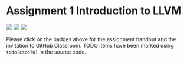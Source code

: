 # Assignment 1 Introduction to LLVM 
[![](https://img.shields.io/badge/-handout-blue)](https://www.overleaf.com/read/nvmnmbntgwqn)
[![](https://img.shields.io/badge/-starter%20code-blue)](https://github.com/UofT-EcoSystem/CSCD70/tree/2021S/Assignment1-Introduction_to_LLVM) 
[![](https://img.shields.io/badge/-GitHub%20Classroom-lightgreen)](https://classroom.github.com/g/Wv5iNGJt)

Please click on the badges above for the assignment handout and the invitation
to GitHub Classroom. TODO items have been marked using `todo(cscd70)` in the source code.
